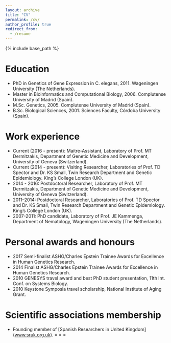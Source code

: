 ```yaml
---
layout: archive
title: "CV"
permalink: /cv/
author_profile: true
redirect_from:
  - /resume
---
```


{% include base_path %}

Education
======
* PhD in Genetics of Gene Expression in C. elegans, 2011. Wageningen University (The Netherlands).
* Master in Bioinformatics and Computational Biology, 2006. Complutense University of Madrid (Spain). 
* M.Sc. Genetics, 2005. Complutense University of Madrid (Spain). 
* B.Sc. Biological Sciences, 2001. Sciences Faculty, Córdoba University (Spain).

Work experience
======
* Current (2016 - present): Maitre-Assistant, Laboratory of Prof. MT Dermitzakis, Department of Genetic Medicine and Development, University of Geneva (Switzerland).
* Current (2014 - present):  Visiting Researcher, Laboratories of Prof. TD Spector and Dr. KS Small, Twin Research Department and Genetic Epidemiology. King’s College London (UK).
* 2014 - 2016: Postdoctoral Researcher, Laboratory of Prof. MT Dermitzakis, Department of Genetic Medicine and Development, University of Geneva (Switzerland).
* 2011–2014: Postdoctoral Researcher, Laboratories of Prof. TD Spector and Dr. KS Small, Twin Research Department and Genetic Epidemiology. King’s College London (UK). 
* 2007-2011: PhD candidate, Laboratory of Prof. JE Kammenga, Department of Nematology, Wageningen University (The Netherlands). 
  
  
Personal awards and honours
======
* 2017 Semi-finalist ASHG/Charles Epstein Trainee Awards for Excellence in Human Genetics Research. 
* 2014 Finalist ASHG/Charles Epstein Trainee Awards for Excellence in Human Genetics Research. 
* 2010 GENESYS travel award and best PhD student presentation, 11th Int. Conf. on Systems Biology. 
* 2010 Keystone Symposia travel scholarship, National Institute of Aging Grant. 
  
Scientific associations membership
======
* Founding member of [Spanish Researchers in United Kingdom] (www.sruk.org.uk).
=
=
=

